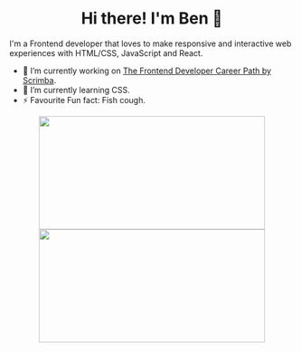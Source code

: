 <h1 align="center">Hi there! I'm Ben 👋 </h1>

I'm a Frontend developer that loves to make responsive and interactive web experiences with HTML/CSS, JavaScript and React.

- 🔭 I’m currently working on [The Frontend Developer Career Path by Scrimba](https://scrimba.com/learn/frontend).
- 🌱 I’m currently learning CSS.
- ⚡ Favourite Fun fact: Fish cough.

<div align="center">
  <img src="http://github-readme-streak-stats.herokuapp.com?user=chonginator&theme=cobalt&background=0D1116&ring=4B8FDA&fire=4B8FDA&currStreakLabel=4B8FDA" width="400px" height="200px"/>
  <img src="https://github-readme-stats.vercel.app/api/top-langs/?username=chonginator&hide=html" width="400px" height="200px"/>
</div>


